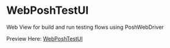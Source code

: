 # WebPoshTestUI
Web View for build and run testing flows using PoshWebDriver

Preview Here: [WebPoshTestUI](https://iwollmann.github.io/WebPoshTestUI/)
